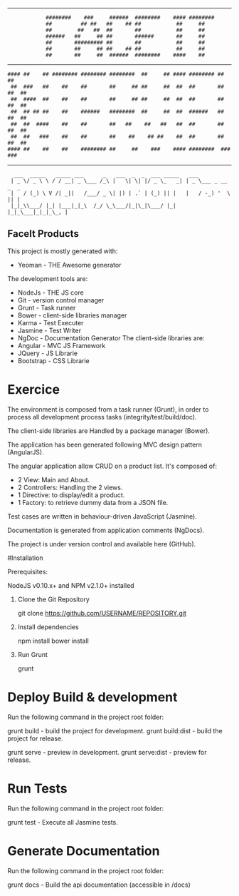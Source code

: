 -------------------------------------------------------------------------------
				########    ###     ######  ########    #### ######## 
				##         ## ##   ##    ## ##           ##     ##    
				##        ##   ##  ##       ##           ##     ##    
				######   ##     ## ##       ######       ##     ##    
				##       ######### ##       ##           ##     ##    
				##       ##     ## ##    ## ##           ##     ##    
				##       ##     ##  ######  ########    ####    ##   
-------------------------------------------------------------------------------
	#### ##    ## ######## ######## ########  ##     ## #### ######## ##      ## 
	 ##  ###   ##    ##    ##       ##     ## ##     ##  ##  ##       ##  ##  ## 
	 ##  ####  ##    ##    ##       ##     ## ##     ##  ##  ##       ##  ##  ## 
	 ##  ## ## ##    ##    ######   ########  ##     ##  ##  ######   ##  ##  ## 
	 ##  ##  ####    ##    ##       ##   ##    ##   ##   ##  ##       ##  ##  ## 
	 ##  ##   ###    ##    ##       ##    ##    ## ##    ##  ##       ##  ##  ## 
	#### ##    ##    ##    ######## ##     ##    ###    #### ########  ###  ###  
-------------------------------------------------------------------------------
	  ___  _____   _____ ___      _   ___  _  _  ___ _____   ___               
	 | _ \/ _ \ \ / / __| _ \___ /_\ |   \| \| |/ _ \_   _| | _ \___ _ __ _  _ 
	 |   / (_) \ V /| _||   /___/ _ \| |) | .` | (_) || |   |   / -_) '  \ || |
	 |_|_\\___/ |_| |___|_|_\  /_/ \_\___/|_|\_|\___/ |_|   |_|_\___|_|_|_\_, |
	 
	 
## FaceIt Products

This project is mostly generated with:
 - Yeoman - THE Awesome generator
 
The development tools are:
 - NodeJs - THE JS core
 - Git - version control manager
 - Grunt - Task runner
 - Bower - client-side libraries manager
 - Karma - Test Executer
 - Jasmine - Test Writer
 - NgDoc - Documentation Generator
 The client-side libraries are:
 - Angular - MVC JS Framework
 - JQuery - JS Librarie
 - Bootstrap - CSS Librarie
 

# Exercice

The environment is composed from a task runner (Grunt), in order to process all development process tasks (integrity/test/build/doc).

The client-side libraries are Handled by a package manager (Bower).

The application has been generated following MVC design pattern (AngularJS).

The angular application allow CRUD on a product list. It's composed of:
 - 2 View: Main and About.
 - 2 Controllers: Handling the 2 views.
 - 1 Directive: to display/edit a product.
 - 1 Factory: to retrieve dummy data from a JSON file.

Test cases are written in behaviour-driven JavaScript (Jasmine).

Documentation is generated from application comments (NgDocs).

The project is under version control and available here (GitHub).

#Installation

Prerequisites:

NodeJS v0.10.x+ and NPM v2.1.0+ installed

1. Clone the Git Repository

	git clone https://github.com/USERNAME/REPOSITORY.git
	
2. Install dependencies

	npm install
	bower install

3. Run Grunt
	
	grunt

# Deploy Build & development

Run the following command in the project root folder:

grunt build - build the project for development.
grunt build:dist - build the project for release.

grunt serve - preview in development.
grunt serve:dist - preview for release.


# Run Tests

Run the following command in the project root folder:

grunt test - Execute all Jasmine tests.


# Generate Documentation

Run the following command in the project root folder:

grunt docs - Build the api documentation (accessible in /docs)
